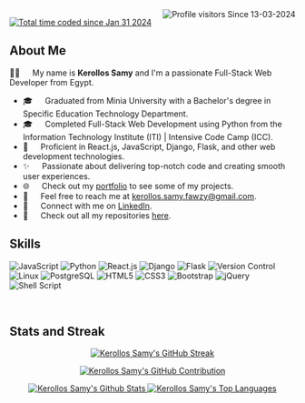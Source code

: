 <a href="https://komarev.com/ghpvc/?username=kerollossamy">
  <img align="right" src="https://komarev.com/ghpvc/?username=kerollossamy&label=Visitors&color=0e75b6&style=flat" alt="Profile visitors Since 13-03-2024" />
</a>

<a href="https://wakatime.com/@018d6161-5061-4bb0-8de2-491317b37021"><img src="https://wakatime.com/badge/user/018d6161-5061-4bb0-8de2-491317b37021.svg" alt="Total time coded since Jan 31 2024" /></a>

<!-- About Section -->
## About Me

👨‍💻 &emsp; My name is **Kerollos Samy** and I'm a passionate Full-Stack Web Developer from Egypt.

- 🎓 &emsp; Graduated from Minia University with a Bachelor's degree in Specific Education Technology Department.
- 🎓 &emsp; Completed Full-Stack Web Development using Python from the Information Technology Institute (ITI) | Intensive Code Camp (ICC).
- 🚀 &emsp; Proficient in React.js, JavaScript, Django, Flask, and other web development technologies.
- ✨ &emsp; Passionate about delivering top-notch code and creating smooth user experiences.
- 🌐 &emsp; Check out my [portfolio](https://myportfoliofcc.netlify.app/) to see some of my projects.
- 📧 &emsp; Feel free to reach me at [kerollos.samy.fawzy@gmail.com](mailto:kerollos.samy.fawzy@gmail.com).
- 💬 &emsp; Connect with me on [LinkedIn](https://www.linkedin.com/in/kerollos-samy).
- 🔗 &emsp; Check out all my repositories [here](https://github.com/kerollossamy?tab=repositories).

<!-- Skills Section -->
## Skills
![JavaScript](https://img.shields.io/badge/JavaScript-F0DB4F?style=for-the-badge&labelColor=white&logo=javascript&logoColor=F0DB4F)
![Python](https://img.shields.io/badge/Python-14354C?style=for-the-badge&labelColor=white&logo=python&logoColor=14354C)
![React.js](https://img.shields.io/badge/React.js-61DAFB?style=for-the-badge&labelColor=white&logo=react&logoColor=61DAFB)
![Django](https://img.shields.io/badge/Django-092E20?style=for-the-badge&labelColor=white&logo=django&logoColor=092E20)
![Flask](https://img.shields.io/badge/Flask-000000?style=for-the-badge&labelColor=white&logo=flask&logoColor=000000)
![Version Control](https://img.shields.io/badge/Version_Control-000000?style=for-the-badge&labelColor=white&logo=git&logoColor=F05032)
![Linux](https://img.shields.io/badge/Linux-FCC624?style=for-the-badge&labelColor=white&logo=linux&logoColor=FCC624)
![PostgreSQL](https://img.shields.io/badge/PostgreSQL-336791?style=for-the-badge&labelColor=white&logo=postgresql&logoColor=336791)
![HTML5](https://img.shields.io/badge/HTML5-E34F26?style=for-the-badge&labelColor=white&logo=html5&logoColor=E34F26)
![CSS3](https://img.shields.io/badge/CSS3-1572B6?style=for-the-badge&labelColor=white&logo=css3&logoColor=1572B6)
![Bootstrap](https://img.shields.io/badge/Bootstrap-563D7C?style=for-the-badge&labelColor=white&logo=bootstrap&logoColor=563D7C)
![jQuery](https://img.shields.io/badge/jQuery-0769AD?style=for-the-badge&labelColor=white&logo=jquery&logoColor=0769AD)
![Shell Script](https://img.shields.io/badge/Shell_Script-121011?style=for-the-badge&labelColor=white&logo=gnu-bash&logoColor=121011)

<br/>


<!-- Stats Section -->
## Stats and Streak

<p align="center">
  <a href="https://github.com/kerollossamy">
    <img src="https://github-readme-streak-stats.herokuapp.com/?user=kerollossamy&theme=radical&border=7F3FBF&background=0D1117" alt="Kerollos Samy's GitHub Streak"/>
  </a>
</p>

<p align="center">
  <a href="https://github.com/kerollossamy">
    <img src="https://github-profile-summary-cards.vercel.app/api/cards/profile-details?username=kerollossamy&theme=radical" alt="Kerollos Samy's GitHub Contribution"/>
  </a>
</p>

<p align="center">
  <a href="https://github.com/kerollossamy">
    <img alt="Kerollos Samy's Github Stats" src="https://denvercoder1-github-readme-stats.vercel.app/api?username=kerollossamy&show_icons=true&count_private=true&theme=react&border_color=7F3FBF&bg_color=0D1117&title_color=F85D7F&icon_color=F8D866"/>
  </a>
  <a href="https://github.com/kerollossamy">
    <img alt="Kerollos Samy's Top Languages" src="https://denvercoder1-github-readme-stats.vercel.app/api/top-langs/?username=kerollossamy&langs_count=8&layout=compact&theme=react&border_color=7F3FBF&bg_color=0D1117&title_color=F85D7F&icon_color=F8D866"/>
  </a>
</p>

